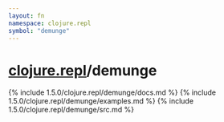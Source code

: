 ```yaml
---
layout: fn
namespace: clojure.repl
symbol: "demunge"
---
```


# [clojure.repl](../)/demunge

{% include 1.5.0/clojure.repl/demunge/docs.md %}
{% include 1.5.0/clojure.repl/demunge/examples.md %}
{% include 1.5.0/clojure.repl/demunge/src.md %}

